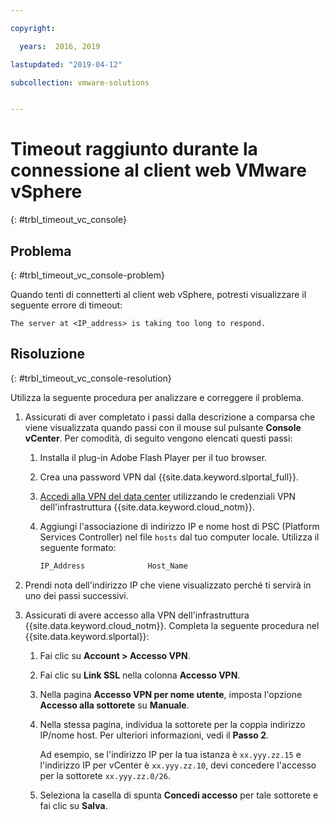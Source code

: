 ```yaml
---

copyright:

  years:  2016, 2019

lastupdated: "2019-04-12"

subcollection: vmware-solutions


---
```


# Timeout raggiunto durante la connessione al client web VMware vSphere
{: #trbl_timeout_vc_console}

## Problema
{: #trbl_timeout_vc_console-problem}

Quando tenti di connetterti al client web vSphere, potresti visualizzare il seguente errore di timeout:

`The server at <IP_address> is taking too long to respond.`

## Risoluzione
{: #trbl_timeout_vc_console-resolution}

Utilizza la seguente procedura per analizzare e correggere il problema.

1. Assicurati di aver completato i passi dalla descrizione a comparsa che viene visualizzata quando passi con il mouse sul pulsante **Console vCenter**. Per
   comodità, di seguito vengono elencati questi passi:   
   1. Installa il plug-in Adobe Flash Player per il tuo browser.   
   2. Crea una password VPN dal {{site.data.keyword.slportal_full}}.    
   3. [Accedi alla VPN del data center](/docs/infrastructure/iaas-vpn?topic=VPN-gettingstarted-with-virtual-private-networking#login-to-the-vpn) utilizzando le credenziali VPN dell'infrastruttura {{site.data.keyword.cloud_notm}}.    
   4. Aggiungi l'associazione di indirizzo IP e nome host di PSC (Platform Services Controller) nel file `hosts` dal tuo computer locale. Utilizza il seguente formato:

      ```javascript
      IP_Address              Host_Name
      ```

2. Prendi nota dell'indirizzo IP che viene visualizzato perché ti servirà in uno dei passi successivi.
3. Assicurati di avere accesso alla VPN dell'infrastruttura {{site.data.keyword.cloud_notm}}. Completa la seguente procedura nel {{site.data.keyword.slportal}}:
   1. Fai clic su **Account > Accesso VPN**.
   2. Fai clic su **Link SSL** nella colonna **Accesso VPN**.
   3. Nella pagina **Accesso VPN per nome utente**, imposta l'opzione **Accesso alla sottorete** su **Manuale**.
   4. Nella stessa pagina, individua la sottorete per la coppia indirizzo IP/nome host. Per ulteriori informazioni, vedi il **Passo 2**.    

      Ad esempio, se l'indirizzo IP per la tua istanza è `xx.yyy.zz.15` e l'indirizzo IP per vCenter è `xx.yyy.zz.10`, devi concedere l'accesso per la sottorete `xx.yyy.zz.0/26`.

   5. Seleziona la casella di spunta **Concedi accesso** per tale sottorete e fai clic su **Salva**.
